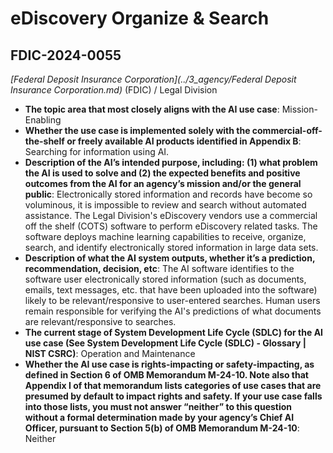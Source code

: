 # eDiscovery Organize & Search
## FDIC-2024-0055
_[Federal Deposit Insurance Corporation](../3_agency/Federal Deposit Insurance Corporation.md)_ (FDIC) / Legal Division


+ **The topic area that most closely aligns with the AI use case**: Mission-Enabling
+ **Whether the use case is implemented solely with the commercial-off-the-shelf or freely available AI products identified in Appendix B**: Searching for information using AI.
+ **Description of the AI’s intended purpose, including: (1) what problem the AI is used to solve and (2) the expected benefits and positive outcomes from the AI for an agency’s mission and/or the general public**: Electronically stored information and records have become so voluminous, it is impossible to review and search without automated assistance. 
The Legal Division's eDiscovery vendors use a commercial off the shelf (COTS) software to perform eDiscovery related tasks. 
The software deploys machine learning capabilities to receive, organize, search, and identify electronically stored information in large data sets.
+ **Description of what the AI system outputs, whether it’s a prediction, recommendation, decision, etc**: The AI software identifies to the software user electronically stored information (such as documents, emails, text messages, etc. that have been uploaded into the software) likely to be relevant/responsive to user-entered searches. Human users remain responsible for verifying the AI's predictions of what documents are relevant/responsive to searches.
+ **The current stage of System Development Life Cycle (SDLC) for the AI use case (See System Development Life Cycle (SDLC) - Glossary | NIST CSRC)**: Operation and Maintenance
+ **Whether the AI use case is rights-impacting or safety-impacting, as defined in Section 6 of OMB Memorandum M-24-10. Note also that Appendix I of that memorandum lists categories of use cases that are presumed by default to impact rights and safety. If your use case falls into those lists, you must not answer “neither” to this question without a formal determination made by your agency’s Chief AI Officer, pursuant to Section 5(b) of OMB Memorandum M-24-10**: Neither
